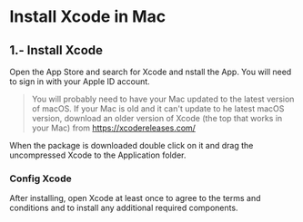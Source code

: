 
# Install Xcode in Mac




## 1.- Install Xcode

Open the App Store and search for Xcode and nstall the App.
You will need to sign in with your Apple ID account.

> You will probably need to have your Mac updated to the latest version of macOS.
> If your Mac is old and it can't update to he latest macOS version, download an older version of Xcode (the top that works in your Mac) from https://xcodereleases.com/

When the package is downloaded double click on it and drag the uncompressed Xcode to the Application folder.




### Config Xcode

After installing, open Xcode at least once to agree to the terms and conditions and to install any additional required components.
